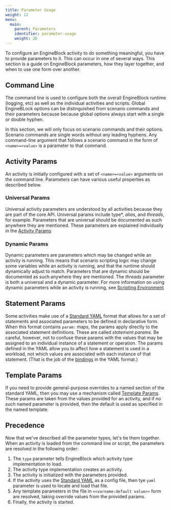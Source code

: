 ```yaml
---
title: Parameter Usage
weight: 12
menu:
  main:
    parent: Parameters
    identifier: parameter-usage
    weight: 26
---
```


To configure an EngineBlock activity to do something meaningful, you have to
provide parameters to it. This can occur in one of several ways. This section
is a guide on EngineBlock parameters, how they layer together, and when to
use one form over another.

## Command Line

The command line is used to configure both the overall EngineBlock runtime
(logging, etc) as well as the individual activities and scripts. Global
EngineBLock options can be distinguished from scenario commands and their
parameters because because global options always start with a single or double
hyphen.

In this section, we will only focus on scenario commands and their options.
Scenario commands are single words without any leading hyphens. Any command-line
argument that follows a scenario command in the form of `<name>=<value>` is a
parameter to that command.

## Activity Params

An activity is initially configured with a set of `<name>=<value>` arguments on
the command line. Parameters can have various useful properties as described below.

### Universal Params

Universal activity parameters are understood by all activities because they are
part of the core API. Universal params include type*, *alias*, and *threads*,
for example. Parameters that are universal should be documented as such anywhere
they are mentioned.
These parameters are explained individually in the [Activity Params](../activity_params)

### Dynamic Params
 
Dynamic parameters are parameters which may be changed while an activity is
running. This means that scenario scripting logic may change some variables
while an activity is running, and that the runtime should dynamically adjust to
match. Parameters that are dynamic should be documented as such anywhere they
are mentioned. The *threads* parameter is both a universal and a dynamic
parameter. For more information on using dynamic parameters while an activity is
running, see [Scripting Environment](/user-guide/scenario_scripting/#scripting-environment)   

## Statement Params

Some activities make use of a [Standard YAML](/user-guide/standard_yaml/) format
that allows for a set of statements and associated parameters to be defined in
declarative form. When this format contains `param:` maps, the params apply
directly to the associated statement definitions. These are called _statement
params_. Be careful, however, not to confuse these params with the values that
may be assigned to an individual instance of a statement or operation. The
params defined in the YAML allow you to affect *how* a statement is used in a
workload, not which values are associated with each instance of that statement.
(That is the job of the [bindings](/user-guide/standard_yaml/#bindings) in the
YAML format.)

## Template Params

If you need to provide general-purpose overrides to a named section of the
standard YAML, then you may use a mechanism called [Template
Params](/user-guide/standard_yaml/#template-params). These params are taken from
the values provided for an activity, and if no such named parameter is provided,
then the default is used as specified in the named template.

## Precedence

Now that we've described all the parameter types, let's tie them together.
When an activity is loaded from the command line or script, the parameters are
resolved in the following order:

1. The `type` parameter tells EngineBlock which activity type implementation to load.
2. The activity type implementation creates an activity.
3. The activity is initialized with the parameters provided.
4. If the activity uses the [Standard YAML](/user-guide/standard_yaml) as a config
   file, then tye `yaml` parameter is used to locate and load that file.
5. Any template parameters in the file in `<<varname:default value>>` form
   are resolved, taking override values from the provided params.
6. Finally, the activity is started.

